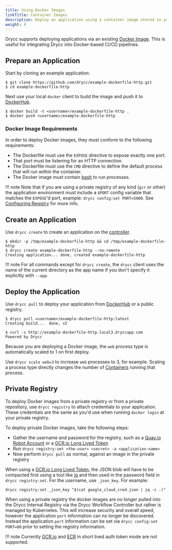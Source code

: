 ```yaml
---
title: Using Docker Images
linkTitle: Container Images
description: Deploy an application using a container image stored in your Drycc Container Registry.
weight: 4
---
```


Drycc supports deploying applications via an existing [Docker Image][].
This is useful for integrating Drycc into Docker-based CI/CD pipelines.


## Prepare an Application

Start by cloning an example application:

    $ git clone https://github.com/drycc/example-dockerfile-http.git
    $ cd example-dockerfile-http

Next use your local `docker` client to build the image and push
it to [DockerHub][].

    $ docker build -t <username>/example-dockerfile-http .
    $ docker push <username>/example-dockerfile-http


### Docker Image Requirements

In order to deploy Docker images, they must conform to the following requirements:

* The Dockerfile must use the `EXPOSE` directive to expose exactly one port.
* That port must be listening for an HTTP connection.
* The Dockerfile must use the `CMD` directive to define the default process that will run within the container.
* The Docker image must contain [bash](https://www.gnu.org/software/bash/) to run processes.

!!! note
    Note that if you are using a private registry of any kind (`gcr` or other) the application environment must include a `$PORT` config variable that matches the `EXPOSE`'d port, example: `drycc config:set PORT=5000`. See [Configuring Registry](../installing-workflow/configuring-registry/#configuring-off-cluster-private-registry) for more info.

## Create an Application

Use `drycc create` to create an application on the [controller][].

    $ mkdir -p /tmp/example-dockerfile-http && cd /tmp/example-dockerfile-http
    $ drycc create example-dockerfile-http --no-remote
    Creating application... done, created example-dockerfile-http

!!! note
    For all commands except for `drycc create`, the `drycc` client uses the name of the current directory
    as the app name if you don't specify it explicitly with `--app`.


## Deploy the Application

Use `drycc pull` to deploy your application from [DockerHub][] or
a public registry.

    $ drycc pull <username>/example-dockerfile-http:latest
    Creating build...  done, v2

    $ curl -s http://example-dockerfile-http.local3.dryccapp.com
    Powered by Drycc

Because you are deploying a Docker image, the `web` process type is automatically scaled to 1 on first deploy.

Use `drycc scale web=3` to increase `web` processes to 3, for example. Scaling a
process type directly changes the number of [Containers][container]
running that process.

## Private Registry

To deploy Docker images from a private registry or from a private repository, use `drycc registry`
to attach credentials to your application. These credentials are the same as you'd use when running
`docker login` at your private registry.

To deploy private Docker images, take the following steps:

* Gather the username and password for the registry, such as a [Quay.io Robot Account][] or a [GCR.io Long Lived Token][]
* Run `drycc registry:set <the-user> <secret> -a <application-name>`
* Now perform `drycc pull` as normal, against an image in the private registry

When using a [GCR.io Long Lived Token][], the JSON blob will have to be compacted first using a
tool like [jq][] and then used in the password field in `drycc registry:set`. For the username, use
`_json_key`. For example:

```
drycc registry:set _json_key "$(cat google_cloud_cred.json | jq -c .)"
```

When using a private registry the docker images are no longer pulled into the Drycc Internal Registry via
the Drycc Workflow Controller but rather is managed by Kubernetes. This will increase security and overall speed,
however the application `port` information can no longer be discovered. Instead the application `port` information can be set via
`drycc config:set PORT=80` prior to setting the registry information.

!!! note
    Currently [GCR.io][] and [ECR][] in short lived auth token mode are not supported.

[container]: ../reference-guide/terms.md#container
[controller]: ../understanding-workflow/components.md#controller
[Docker Image]: https://docs.docker.com/introduction/understanding-docker/
[DockerHub]: https://registry.hub.docker.com/
[CMD instruction]: https://docs.docker.com/reference/builder/#cmd
[Quay.io Robot Account]: https://docs.quay.io/glossary/robot-accounts.html
[GCR.io Long Lived Token]: https://cloud.google.com/container-registry/docs/auth#using_a_json_key_file
[jq]: https://stedolan.github.io/jq/
[GCR.io]: https://gcr.io
[ECR]: https://aws.amazon.com/ecr/
